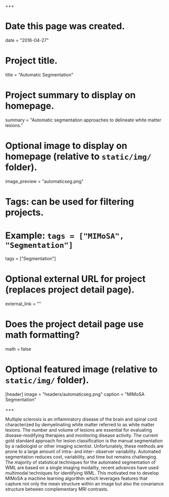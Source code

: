 +++
# Date this page was created.
date = "2016-04-27"

# Project title.
title = "Automatic Segmentation"

# Project summary to display on homepage.
summary = "Automatic segmentation approaches to delineate white matter lesions."

# Optional image to display on homepage (relative to `static/img/` folder).
image_preview = "automaticseg.png"

# Tags: can be used for filtering projects.
# Example: `tags = ["MIMoSA", "Segmentation"]`
tags = ["Segmentation"]

# Optional external URL for project (replaces project detail page).
external_link = ""

# Does the project detail page use math formatting?
math = false

# Optional featured image (relative to `static/img/` folder).
[header]
image = "headers/automaticseg.png"
caption = "MIMoSA Segmentation"

+++

Multiple sclerosis is an inflammatory disease of the brain and spinal cord characterized by demyelinating white matter referred to as white matter lesions. The number and volume of lesions are essential for evaluating disease-modifying therapies and monitoring disease activity. The current gold standard approach for lesion classification is the manual segmentation by a radiologist or other imaging scientist. Unfortunately, these methods are prone to a large amount of intra- and inter- observer variability. Automated segmentation reduces cost, variability, and time but remains challenging. The majority of statistical techniques for the automated segmentation of WML are based on a single imaging modality, recent advances have used multimodal techniques for identifying WML. This motivated me to develop MIMoSA a machine learning algorithm which leverages features that capture not only the mean structure within an image but also the covariance structure between complementary MRI contrasts.